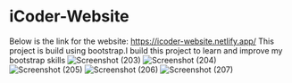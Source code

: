 # iCoder-Website
Below is the link for the website:
https://icoder-website.netlify.app/
This project is build using bootstrap.I build this project to learn and improve my bootstrap skills
![Screenshot (203)](https://user-images.githubusercontent.com/97290036/232680064-1b748eeb-2ae0-44c3-9d11-4235ae8d7ef6.png)
![Screenshot (204)](https://user-images.githubusercontent.com/97290036/232680113-dec0351d-5d39-4941-b3b6-0105adcb49fa.png)
![Screenshot (205)](https://user-images.githubusercontent.com/97290036/232680326-956bdf15-2561-4001-bc6f-2daff1aa1662.png)
![Screenshot (206)](https://user-images.githubusercontent.com/97290036/232680344-30958444-480e-4376-8ebf-bb981f5211ac.png)
![Screenshot (207)](https://user-images.githubusercontent.com/97290036/232680363-f641aa50-023c-47ef-87b9-0b09960edc1f.png)

